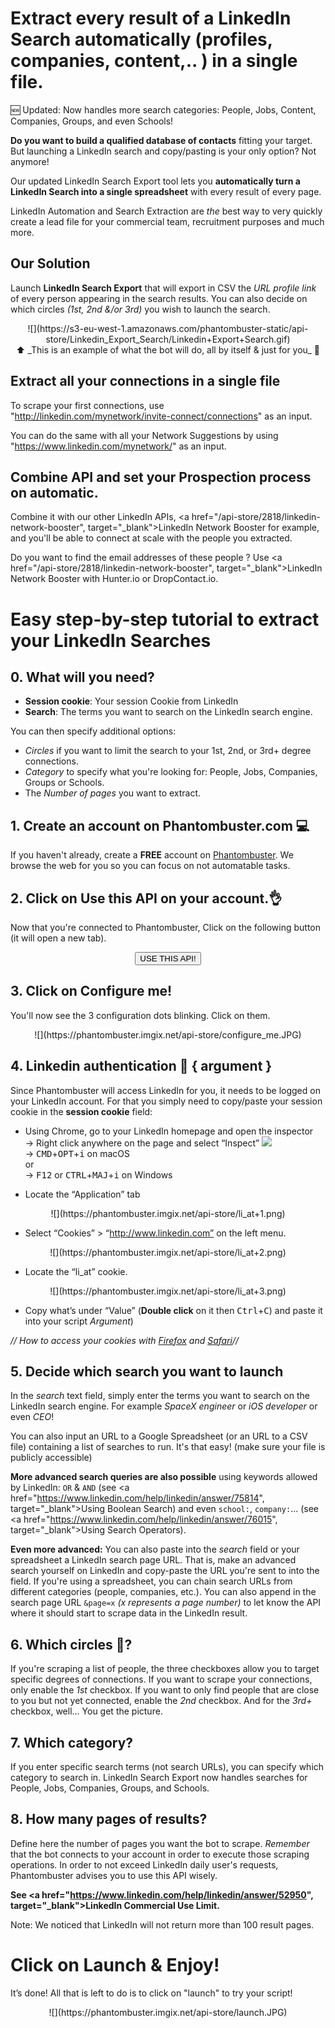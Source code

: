# Extract every result of a LinkedIn Search automatically (profiles, companies, content,.. ) in a single file.

🆕 Updated: Now handles more search categories: People, Jobs, Content, Companies, Groups, and even Schools!

**Do you want to build a qualified database of contacts** fitting your target. But launching a LinkedIn search and copy/pasting is your only option? Not anymore!

Our updated LinkedIn Search Export tool lets you **automatically turn a LinkedIn Search into a single spreadsheet** with every result of every page.

LinkedIn Automation and Search Extraction are _the_ best way to very quickly create a lead file for your commercial team, recruitment purposes and much more.

## Our Solution

Launch **LinkedIn Search Export** that will export in CSV the _URL profile link_ of every person appearing in the search results.
You can also decide on which circles _(1st, 2nd &/or 3rd)_ you wish to launch the search.

<center>![](https://s3-eu-west-1.amazonaws.com/phantombuster-static/api-store/Linkedin_Export_Search/Linkedin+Export+Search.gif)</center>
<center>⬆️ _This is an example of what the bot will do, all by itself & just for you_ 💖</center>

## Extract all your connections in a single file

To scrape your first connections, use "http://linkedin.com/mynetwork/invite-connect/connections" as an input. 

You can do the same with all your Network Suggestions by using "https://www.linkedin.com/mynetwork/" as an input.

## Combine API and set your Prospection process on automatic. 

Combine it with our other LinkedIn APIs, <a href="/api-store/2818/linkedin-network-booster", target="_blank">LinkedIn Network Booster</a> for example, and you'll be able to connect at scale with the people you extracted.

Do you want to find the email addresses of these people ? Use <a href="/api-store/2818/linkedin-network-booster", target="_blank">LinkedIn Network Booster</a> with Hunter.io or DropContact.io.


# Easy step-by-step tutorial to extract your LinkedIn Searches

## 0. What will you need?

- **Session cookie**: Your session Cookie from LinkedIn
- **Search**: The terms you want to search on the LinkedIn search engine.

You can then specify additional options: 
- _Circles_ if you want to limit the search to your 1st, 2nd, or 3rd+ degree connections.
- _Category_ to specify what you're looking for: People, Jobs, Companies, Groups or Schools.
- The _Number of pages_ you want to extract.

## 1. Create an account on Phantombuster.com 💻
If you haven't already, create a **FREE** account on [Phantombuster](https://phantombuster.com/register). We browse the web for you so you can focus on not automatable tasks.


## 2. Click on Use this API on your account.👌
Now that you're connected to Phantombuster, Click on the following button (it will open a new tab).

<center><button type="button" class="btn btn-warning callToAction" onclick="useThisApi()">USE THIS API!</button></center>

## 3. Click on Configure me!
You'll now see the 3 configuration dots blinking. Click on them.

<center>![](https://phantombuster.imgix.net/api-store/configure_me.JPG)</center>


## 4. Linkedin authentication 🔑 { argument }
Since Phantombuster will access LinkedIn for you, it needs to be logged on your LinkedIn account. For that you simply need to copy/paste your session cookie in the **session cookie** field:
* Using Chrome, go to your LinkedIn homepage and open the inspector  
→ Right click anywhere on the page and select “Inspect” ![](https://phantombuster.imgix.net/api-store/Inspect+browser.png)  
→ <kbd>CMD</kbd>+<kbd>OPT</kbd>+<kbd>i</kbd> on macOS  
or  
→ <kbd>F12</kbd> or <kbd>CTRL</kbd>+<kbd>MAJ</kbd>+<kbd>i</kbd> on Windows

* Locate the “Application” tab

<center>![](https://phantombuster.imgix.net/api-store/li_at+1.png)</center>

* Select “Cookies” > “http://www.linkedin.com” on the left menu.

<center>![](https://phantombuster.imgix.net/api-store/li_at+2.png)</center>

* Locate the “li_at” cookie.

<center>![](https://phantombuster.imgix.net/api-store/li_at+3.png)</center/>

* Copy what’s under “Value” (**Double click** on it then <kbd>Ctrl</kbd>+<kbd>C</kbd>) and paste it into your script _Argument_)

_// How to access your cookies with <a href="https://developer.mozilla.org/en-US/docs/Tools/Storage_Inspector" target="_blank">Firefox</a> and <a href="https://www.macobserver.com/tmo/article/see_full_cookie_details_in_safari_5.1" target="_blank">Safari</a>//_

## 5. Decide which search you want to launch

In the _search_ text field, simply enter the terms you want to search on the LinkedIn search engine. For example _SpaceX engineer_ or _iOS developer_ or even _CEO_!

You can also input an URL to a Google Spreadsheet (or an URL to a CSV file) containing a list of searches to run. It's that easy! (make sure your file is publicly accessible)

**More advanced search queries are also possible** using keywords allowed by LinkedIn: `OR` & `AND` (see <a href="https://www.linkedin.com/help/linkedin/answer/75814", target="_blank">Using Boolean Search</a>) and even `school:`, `company:`... (see <a href="https://www.linkedin.com/help/linkedin/answer/76015", target="_blank">Using Search Operators</a>).

**Even more advanced:** You can also paste into the _search_ field or your spreadsheet a LinkedIn search page URL. That is, make an advanced search yourself on LinkedIn and copy-paste the URL you're sent to into the field. If you're using a spreadsheet, you can chain search URLs from different categories (people, companies, etc.).
You can also append in the search page URL `&page=x` _(x represents a page number)_ to let know the API where it should start to scrape data in the LinkedIn result.

## 6. Which circles 💫?

If you're scraping a list of people, the three checkboxes allow you to target specific degrees of connections. If you want to scrape your connections, only enable the _1st_ checkbox. If you want to only find people that are close to you but not yet connected, enable the _2nd_ checkbox. And for the _3rd+_ checkbox, well... You get the picture.

## 7. Which category?

If you enter specific search terms (not search URLs), you can specify which category to search in. LinkedIn Search Export now handles searches for People, Jobs, Companies, Groups, and Schools.

## 8. How many pages of results?

Define here the number of pages you want the bot to scrape.
_Remember_  that the bot connects to your account in order to execute those scraping operations. In order to not exceed LinkedIn daily user's requests, Phantombuster advises you to use this API wisely.

**See <a href="https://www.linkedin.com/help/linkedin/answer/52950", target="_blank">LinkedIn Commercial Use Limit</a>.**

Note: We noticed that LinkedIn will not return more than 100 result pages.


# Click on Launch & Enjoy!
It’s done! All that is left to do is to click on "launch" to try your script!

<center>![](https://phantombuster.imgix.net/api-store/launch.JPG)</center>
